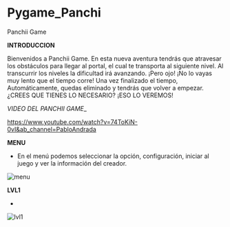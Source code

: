 # Pygame_Panchi
Panchii Game

__INTRODUCCION__

Bienvenidos a Panchii Game. En esta nueva aventura tendrás que atravesar los obstáculos para llegar al portal, el cual te transporta al siguiente nivel.
Al transcurrir los niveles la dificultad irá avanzando. ¡Pero ojo! ¡No lo vayas muy lento que el tiempo corre! Una vez finalizado el tiempo,
Automáticamente, quedas eliminado y tendrás que volver a empezar. 
¿CREES QUE TIENES LO NECESARIO? ¡ESO LO VEREMOS!
  

_VIDEO DEL PANCHII GAME__

https://www.youtube.com/watch?v=74ToKiN-0vI&ab_channel=PabloAndrada




__MENU__

* En el menú podemos seleccionar la opción, configuración,  iniciar al juego y ver la información del creador.
  
![menu](https://github.com/Pandrada0/Pygame_Panchi/assets/108838669/1e5909c8-73d4-4fcd-b660-598ece59c617)


__LVL1__

*

![lvl1](https://github.com/Pandrada0/Pygame_Panchi/assets/108838669/b0e54c1c-d8c2-4a45-b8f3-9137bb3adea7)
